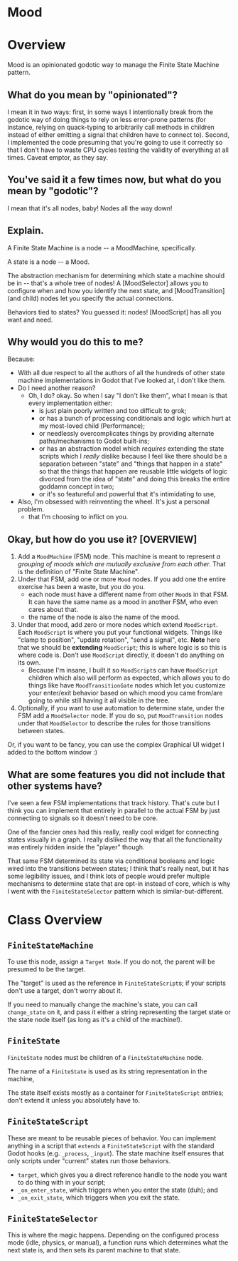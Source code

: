 # Mood

# Overview

Mood is an opinionated godotic way to manage the Finite State Machine pattern.

## What do you mean by "opinionated"?

I mean it in two ways: first, in some ways I intentionally break from the godotic way of doing things
to rely on less error-prone patterns (for instance, relying on quack-typing to arbitrarily call
methods in children instead of either emitting a signal that children have to  connect to). Second,
I implemented the code presuming that you're going to use it correctly so that I don't have to waste
CPU cycles testing the validity of everything at all times. Caveat emptor, as they say.

## You've said it a few times now, but what do you mean by "godotic"?

I mean that it's all nodes, baby! Nodes all the way down!

## Explain.

A Finite State Machine is a node -- a MoodMachine, specifically.

A state is a node -- a Mood.

The abstraction mechanism for determining which state a machine should be in -- that's a whole
tree of nodes! A [MoodSelector] allows you to configure when and how you identify the next state,
and [MoodTransition] (and child) nodes let you specify the actual connections.

Behaviors tied to states? You guessed it: nodes! [MoodScript] has all you want and need.

## Why would you do this to me?

Because:

* With all due respect to all the authors of all the hundreds of other state machine implementations 
	in Godot that I've looked at, I don't like them.
* Do I need another reason?
	* Oh, I do? okay. So when I say "I don't like them", what I mean is that every implementation either:
		* is just plain poorly written and too difficult to grok;
		* or has a bunch of processing conditionals and logic which hurt at my most-loved child (Performance);
		* or needlessly overcomplicates things by providing alternate paths/mechanisms to Godot built-ins;
		* or has an abstraction model which _requires_ extending the state scripts which I _really_ dislike
			because I feel like there should be a separation between "state" and "things that happen in a state"
			so that the things that happen are reusable little widgets of logic divorced from the idea of "state"
			and doing this breaks the entire goddamn concept in two;
		* or it's so featureful and powerful that it's intimidating to use,
* Also, I'm obsessed with reinventing the wheel. It's just a personal problem.
	* that I'm choosing to inflict on you.
	
## Okay, but how do you use it? [OVERVIEW]

1. Add a `MoodMachine` (FSM) node. This machine is meant to represent *a grouping of moods which are
	mutually exclusive from each other.* That is the definition of "Finite State Machine".
2. Under that FSM, add one or more `Mood` nodes. If you add one the entire exercise has been a waste,
	but you do you.
	* each node must have a different name from other `Mood`s in that FSM. It can have the same name as a
		mood in another FSM, who even cares about that.
	* the name of the node is also the name of the mood.
3. Under that mood, add zero or more nodes which extend `MoodScript`. Each `MoodScript` is where you put your
	functional widgets. Things like "clamp to position", "update rotation", "send a signal", etc. **Note** here
	that we should be **extending** `MoodScript`; this is where logic is so this is where code is. Don't use
	`MoodScript` directly, it doesn't do anything on its own.
	* Because I'm insane, I built it so `MoodScript`s can have `MoodScript` children which also will perform
	  as expected, which allows you to do things like have `MoodTransitionGate` nodes which let you customize
	  your enter/exit behavior based on which mood you came from/are going to while still having it all
	  visible in the tree.
4. Optionally, if you want to use automation to determine state, under the FSM add a `MoodSelector` node.
	If you do so, put `MoodTransition` nodes under that `MoodSelector` to describe the rules for those
	transitions between states.

Or, if you want to be fancy, you can use the complex Graphical UI widget I added to the bottom window :)

## What are some features you did not include that other systems have?

I've seen a few FSM implementations that track history. That's cute but I think you can implement that
entirely in parallel to the actual FSM by just connecting to signals so it doesn't need to be core.

One of the fancier ones had this really, really cool widget for connecting states visually in a graph.
I really disliked the way that all the functionality was entirely hidden inside the "player" though.

That same FSM determined its state via conditional booleans and logic wired into the transitions
between states; I think that's really neat, but it has some legibility issues, and I think lots of
people would prefer multiple mechanisms to determine state that are opt-in instead of core, which is
why I went with the `FiniteStateSelector` pattern which is similar-but-different.

# Class Overview

## `FiniteStateMachine`

To use this node, assign a `Target Node`. If you do not, the parent will be presumed to be the target.

The "target" is used as the reference in `FiniteStateScript`s; if your scripts don't use a target, don't worry about it.

If you need to manually change the machine's state, you can call `change_state` on it, and pass it either
a string representing the target state or the state node itself (as long as it's a child of the machine!).

## `FiniteState`

`FiniteState` nodes must be children of a `FiniteStateMachine` node.

The name of a `FiniteState` is used as its string representation in the machine,

The state itself exists mostly as a container for `FiniteStateScript` entries; don't extend it unless
you absolutely have to.

## `FiniteStateScript`

These are meant to be reusable pieces of behavior. You can implement anything in a script that `extends`
a `FiniteStateScript` with the standard Godot hooks (e.g. `_process`, `_input`). The state machine itself
ensures that only scripts under "current" states run those behaviors.
	
* `target`, which gives you a direct reference handle to the node you want to do thing with in your script;
* `_on_enter_state`, which triggers when you enter the state (duh); and
* `_on_exit_state`, which triggers when you exit the state.

## `FiniteStateSelector`

This is where the magic happens. Depending on the configured process mode (idle, physics, or manual),
a function runs which determines what the next state is, and then sets its parent machine to that state.
